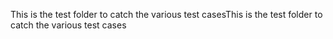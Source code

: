This is the test folder to catch the various test casesThis is the test folder to catch the various test cases
